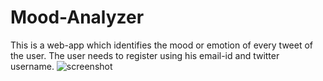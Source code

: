 # Mood-Analyzer
This is a web-app which identifies the mood or emotion of every tweet of the user. The user needs to register using his email-id and twitter username.
![screenshot](https://drive.google.com/uc?export=view&id=1TJ8Cr2U3OyL87D6mCkDAnt7OxeIUi7iE)
